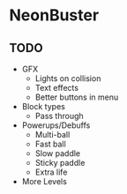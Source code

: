 # NeonBuster

## TODO

* GFX
    * Lights on collision
    * Text effects
    * Better buttons in menu
* Block types
    * Pass through
* Powerups/Debuffs
    * Multi-ball
    * Fast ball
    * Slow paddle
    * Sticky paddle
    * Extra life
* More Levels
